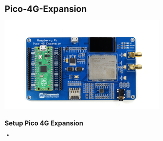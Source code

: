 # Pico-4G-Expansion

<img src = "https://github.com/sbcshop/Pico-4G-Expansion/blob/main/img.png" />

## Setup Pico 4G Expansion
  * 
  
